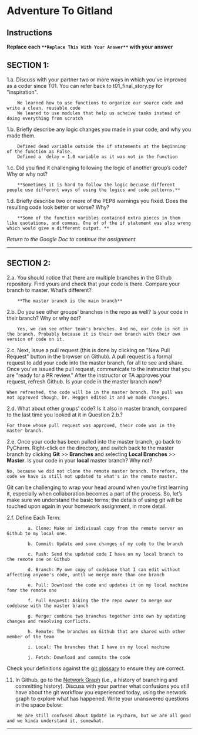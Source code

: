 # Adventure To Gitland

## Instructions

**Replace each `**Replace This With Your Answer**` with your answer**


## SECTION 1:

1.a. Discuss with your partner two or more ways in which you've improved as a coder since T01. You can refer back to t01_final_story.py for "inspiration".

```        
    We learned how to use functions to organize our source code and write a clean, reusable code
    We leared to use modules that help us acheive tasks instead of doing everything from scratch
```


1.b. Briefly describe any logic changes you made in your code, and why you made them.

```
    Defined dead variable outside the if statements at the beginning of the function as False.
    Defined a  delay = 1.0 variable as it was not in the function
```


1.c. Did you find it challenging following the logic of another group’s code? Why or why not?

```
    **Sometimes it is hard to follow the logic becuase different people use different ways of using the logics and code patterns.**
```


1.d. Briefly describe two or more of the PEP8 warnings you fixed. Does the resulting code look better or worse? Why?

```
    **Some of the function varibles contained extra pieces in them like quotations, and commas. One of of the if statement was also wrong which would give a different output. **
```

_Return to the Google Doc to continue the assignment._
___

## SECTION 2:

2.a. You should notice that there are multiple branches in the Github repository. Find yours and check that your code is there. 
     Compare your branch to master. What’s different?

```        
    **The master branch is the main branch**
```


2.b. Do you see other groups’ branches in the repo as well? Is your code in their branch? Why or why not?

```        
    Yes, we can see other team's branches. And no, our code is not in the branch. Probably because it is their own branch with their own version of code on it.
```


2.c. Next, issue a pull request (this is done by clicking on "New Pull Request" button in the browser on Github). 
     A pull request is a formal request to add your code into the master branch, for all to see and share. 
     Once you’ve issued the pull request, communicate to the instructor that you are "ready for a PR review."
     After the instructor or TA approves your request, refresh Github. 
     Is your code in the master branch now? 

```
When refreshed, the code will be in the master branch. The pull was not approved though, Dr. Heggen edited it and we made changes.
```


2.d. What about other groups’ code? Is it also in master branch, compared to the last time you looked at it in Question 2.b.?

```
For those whose pull request was approved, their code was in the master branch.
```


2.e. Once your code has been pulled into the master branch, go back to PyCharm. 
     Right-click on the directory, and switch back to the master branch by clicking 
     **Git** >> **Branches** and selecting **Local Branches** >> **Master**.
     Is your code in your **local** master branch? Why not?

```
No, because we did not clone the remote master branch. Therefore, the code we have is still not updated to what's in the remote master.
```

Git can be challenging to wrap your head around when you’re first learning it, 
especially when collaboration becomes a part of the process. 
So, let’s make sure we understand the basic terms; 
the details of using git will be touched upon again in your homework assignment, in more detail. 

2.f. Define Each Term:
```
        a. Clone: Make an indivisual copy from the remote server on Github to my local one.

        b. Commit: Update and save changes of my code to the branch

        c. Push: Send the updated code I have on my local branch to the remote one on Github

        d. Branch: My own copy of codebase that I can edit without affecting anyone's code, until we merge more than one branch

        e. Pull: Download the code and updates it on my local machine fomr the remote one

        f. Pull Request: Asking the the repo owner to merge our codebase with the master branch

        g. Merge: combine two branches together into own by updating changes and resolving conflicts.

        h. Remote: The branches on Github that are shared with other member of the team
        
        i. Local: The branches that I have on my local machine

        j. Fetch: Download and commits the code
```

Check your definitions against the [git glossary](https://help.github.com/articles/github-glossary/) to ensure they are correct.

11. In Github, go to the [Network Graph](https://github.com/Berea-College-CSC-226/t04-master/network) (i.e., a history of branching and committing history). 
    Discuss with your partner what confusions you still have about the git workflow you experienced today, 
    using the network graph to explore what has happened. Write your unanswered questions in the space below:

```
    We are still confused about Update in Pycharm, but we are all good and we kinda understand it, somewhat. 
```

---